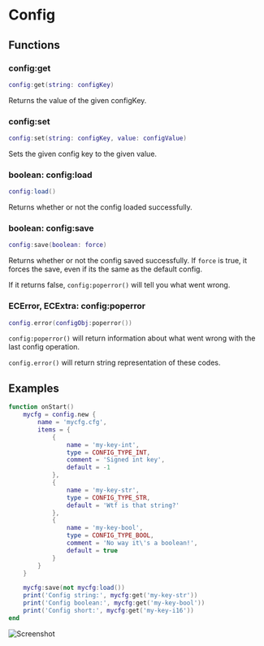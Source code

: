 # Config

## Functions

### config:get

```lua
config:get(string: configKey)
```

Returns the value of the given configKey.

### config:set

```lua
config:set(string: configKey, value: configValue)
```

Sets the given config key to the given value.

### boolean: config:load

```lua
config:load()
```

Returns whether or not the config loaded successfully.

### boolean: config:save

```lua
config:save(boolean: force)
```

Returns whether or not the config saved successfully. If ``force`` is true, it forces the save, even if its the same as the default config.

If it returns false, ``config:poperror()`` will tell you what went wrong.

### ECError, ECExtra: config:poperror

```lua
config.error(configObj:poperror())
```

``config:poperror()`` will return information about what went wrong with the last config operation.

``config.error()`` will return string representation of these codes.


## Examples

```lua
function onStart()
	mycfg = config.new {
		name = 'mycfg.cfg',
		items = {
			{
				name = 'my-key-int',
				type = CONFIG_TYPE_INT,
				comment = 'Signed int key',
				default = -1
			},
			{
				name = 'my-key-str',
				type = CONFIG_TYPE_STR,
				default = 'Wtf is that string?'
			},
			{
				name = 'my-key-bool',
				type = CONFIG_TYPE_BOOL,
				comment = 'No way it\'s a boolean!',
				default = true
			}
		}
	}

	mycfg:save(not mycfg:load())
	print('Config string:', mycfg:get('my-key-str'))
	print('Config boolean:', mycfg:get('my-key-bool'))
	print('Config short:', mycfg:get('my-key-i16'))
end
```

![Screenshot](/resources/mycfg.png)
